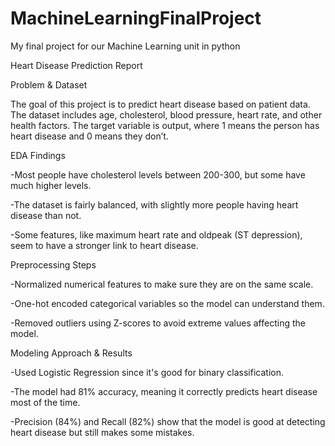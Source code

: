 # MachineLearningFinalProject
My final project for our Machine Learning unit in python


Heart Disease Prediction Report

Problem & Dataset

The goal of this project is to predict heart disease based on patient data. The dataset includes age, cholesterol, blood pressure, heart rate, and other health factors. The target variable is output, where 1 means the person has heart disease and 0 means they don’t.

EDA Findings

-Most people have cholesterol levels between 200-300, but some have much higher levels.

-The dataset is fairly balanced, with slightly more people having heart disease than not.

-Some features, like maximum heart rate and oldpeak (ST depression), seem to have a stronger link to heart disease.

Preprocessing Steps

-Normalized numerical features to make sure they are on the same scale.

-One-hot encoded categorical variables so the model can understand them.

-Removed outliers using Z-scores to avoid extreme values affecting the model.

Modeling Approach & Results

-Used Logistic Regression since it's good for binary classification.

-The model had 81% accuracy, meaning it correctly predicts heart disease most of the time.

-Precision (84%) and Recall (82%) show that the model is good at detecting heart disease but still makes some mistakes.




